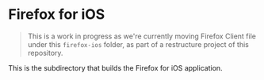 # Firefox for iOS

> This is a work in progress as we're currently moving Firefox Client file under this `firefox-ios` folder, as part of a restructure project of this repository.

This is the subdirectory that builds the Firefox for iOS application.
